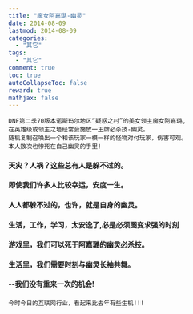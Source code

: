 ```yaml
---
title: "魔女阿嘉璐-幽灵"
date: 2014-08-09
lastmod: 2014-08-09
categories:
  - "其它"
tags:
  - "其它"
comment: true
toc: true
autoCollapseToc: false
reward: true
mathjax: false
---
```



    DNF第二季70版本诺斯玛尔地区“疑惑之村”的美女领主魔女阿嘉璐,
    在英雄级或领主之塔经常会施放一王牌必杀技-幽灵。
    随机复制召唤出一个和该玩家一模一样的怪物对付玩家，伤害可观。
    本人数次也惨死在自己幽灵的手里!
   
   <!--more--> 

#### 天灾？人祸？这些总有人是躲不过的。

#### 即使我们许多人比较幸运，安度一生。

#### 人人都躲不过的，也许，就是自身的幽灵。

#### 生活，工作，学习，太安逸了,必是必须图变求强的时刻

#### 游戏里，我们可以死于阿嘉璐的幽灵必杀技。

#### 生活里，我们需要时刻与幽灵长袖共舞。

#### --我们没有重来一次的机会!
`今时今日的互联网行业，看起来比去年有些生机!!!`


